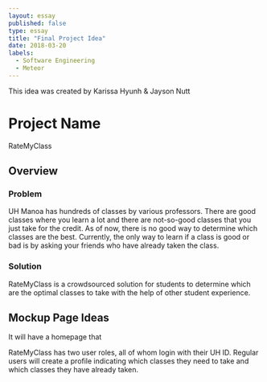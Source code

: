 ```yaml
---
layout: essay
published: false
type: essay
title: "Final Project Idea"
date: 2018-03-20
labels:
  - Software Engineering
  - Meteor
---
```


This idea was created by Karissa Hyunh & Jayson Nutt

# Project Name
RateMyClass

## Overview

### Problem
UH Manoa has hundreds of classes by various professors. There are good classes where you learn a lot and there are not-so-good classes that you just take for the credit. As of now, there is no good way to determine which classes are the best. Currently, the only way to learn if a class is good or bad is by asking your friends who have already taken the class.

### Solution
RateMyClass is a crowdsourced solution for students to determine which are the optimal classes to take with the help of other student experience. 

## Mockup Page Ideas

It will have a homepage that 

RateMyClass has two user roles, all of whom login with their UH ID. Regular users will create a profile indicating which classes they need to take and which classes they have already taken. 
